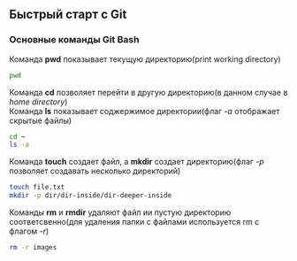 ## Быстрый старт с Git

### Основные команды Git Bash

Команда **pwd** показывает текущую директорию(print working directory)  
```bash
pwd
```

Команда **cd** позволяет перейти в другую директорию(в данном случае в *home directory*)  
Команда **ls** показывает соджержимое директории(флаг *-a* отображает скрытые файлы) 
```bash
cd ~
ls -a
```

Команда **touch** создает файл, а **mkdir** создает директорию(флаг *-p* позволяет создавать несколько директорий)
```bash
touch file.txt
mkdir -p dir/dir-inside/dir-deeper-inside
```  

Команды **rm** и **rmdir** удаляют файл ии пустую директорию соответсвенно(для удаления папки с файлами используется rm с флагом *-r*)  
```bash
rm -r images
```  

 



